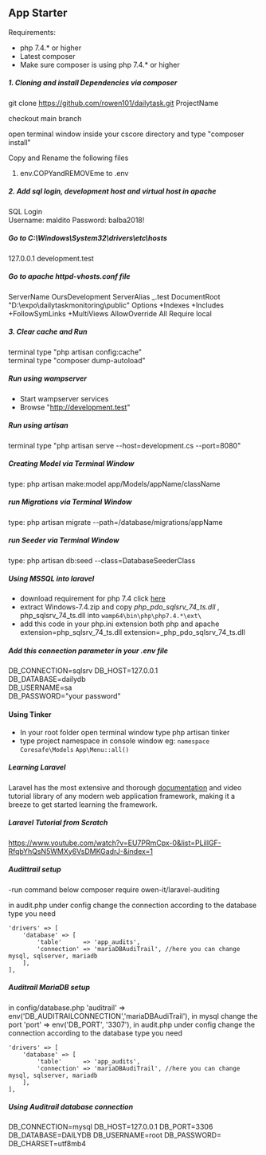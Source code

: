 ## App Starter

Requirements:

-   php 7.4.\* or higher
-   Latest composer
-   Make sure composer is using php 7.4.\* or higher

##### 1. Cloning and install Dependencies via composer

git clone https://github.com/rowen101/dailytask.git ProjectName

checkout main branch

open terminal window inside your cscore directory and type "composer install"

Copy and Rename the following files

1. env.COPYandREMOVEme to .env

##### 2. Add sql login, development host and virtual host in apache

SQL Login  
Username: maldito
Password: balba2018!

##### Go to C:\Windows\System32\drivers\etc\hosts

127.0.0.1 development.test

##### Go to apache httpd-vhosts.conf file

<VirtualHost _:80>  
 ServerName OursDevelopment  
 ServerAlias _.test  
 DocumentRoot "D:\expo\dailytaskmonitoring\public"  
 <Directory "D:\expo\dailytaskmonitoring\public">  
 Options +Indexes +Includes +FollowSymLinks +MultiViews  
 AllowOverride All  
 Require local  
 </Directory>  
</VirtualHost>

##### 3. Clear cache and Run

terminal type "php artisan config:cache"  
terminal type "composer dump-autoload"

##### Run using wampserver

-   Start wampserver services
-   Browse "http://development.test"

##### Run using artisan

terminal type "php artisan serve --host=development.cs --port=8080"

##### Creating Model via Terminal Window

type: php artisan make:model app/Models/appName/className

##### run Migrations via Terminal Window

type: php artisan migrate --path=/database/migrations/appName

##### run Seeder via Terminal Window

type: php artisan db:seed --class=DatabaseSeederClass

##### Using MSSQL into laravel

-   download requirement for php 7.4 click [here](https://github.com/microsoft/msphpsql/releases/download/v5.9.0/Windows-7.4.zip)
-   extract Windows-7.4.zip and copy _php_pdo_sqlsrv_74_ts.dll_ , php_sqlsrv_74_ts.dll into `wamp64\bin\php\php7.4.*\ext\`
-   add this code in your php.ini extension both php and apache
    extension=php_sqlsrv_74_ts.dll
    extension=\_php_pdo_sqlsrv_74_ts.dll

##### Add this connection parameter in your .env file

DB_CONNECTION=sqlsrv
DB_HOST=127.0.0.1  
DB_DATABASE=dailydb  
DB_USERNAME=sa  
DB_PASSWORD="your password"

#### Using Tinker

-   In your root folder open terminal window type php artisan tinker
-   type project namespace in console window
    eg:
    `namespace Coresafe\Models`
    `App\Menu::all()`

##### Learning Laravel

Laravel has the most extensive and thorough [documentation](https://laravel.com/docs) and video tutorial library of any modern web application framework, making it a breeze to get started learning the framework.

##### Laravel Tutorial from Scratch

https://www.youtube.com/watch?v=EU7PRmCpx-0&list=PLillGF-RfqbYhQsN5WMXy6VsDMKGadrJ-&index=1

##### Audittrail setup

-run command below
composer require owen-it/laravel-auditing

in audit.php under config change the connection according to the database type you need

    'drivers' => [
        'database' => [
            'table'      => 'app_audits',
            'connection' => 'mariaDBAudiTrail', //here you can change mysql, sqlserver, mariadb
        ],
    ],

##### Auditrail MariaDB setup

in config/database.php
'auditrail' => env('DB_AUDITRAILCONNECTION','mariaDBAudiTrail'),
in mysql change the port
'port' => env('DB_PORT', '3307'),
in audit.php under config change the connection according to the database type you need

    'drivers' => [
        'database' => [
            'table'      => 'app_audits',
            'connection' => 'mariaDBAudiTrail', //here you can change mysql, sqlserver, mariadb
        ],
    ],

##### Using Auditrail database connection

DB_CONNECTION=mysql
DB_HOST=127.0.0.1
DB_PORT=3306
DB_DATABASE=DAILYDB
DB_USERNAME=root
DB_PASSWORD=
DB_CHARSET=utf8mb4
